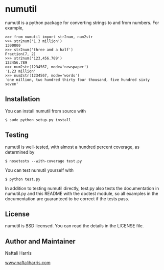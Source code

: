numutil
=======

numutil is a python package for converting strings to and from numbers.
For example,

    >>> from numutil import str2num, num2str
    >>> str2num('1.3 million')
    1300000
    >>> str2num('three and a half')
    Fraction(7, 2)
    >>> str2num('123,456.789')
    123456.789
    >>> num2str(1234567, mode='newspaper')
    '1.23 million'
    >>> num2str(1234567, mode='words')
    'one million, two hundred thirty four thousand, five hundred sixty seven'

Installation
------------

You can install numutil from source with
    
    $ sudo python setup.py install

Testing
-------

numutil is well-tested, with almost a hundred percent coverage, as determined
by 

    $ nosetests --with-coverage test.py

You can test numutil yourself with
    
    $ python test.py

In addition to testing numutil directly, test.py also tests the documentation
in numutil.py and this README with the doctest module, so all examples in the
documentation are guaranteed to be correct if the tests pass.

License
-------

numutil is BSD licensed. You can read the details in the LICENSE file.

Author and Maintainer
---------------------

Naftali Harris

www.naftaliharris.com
